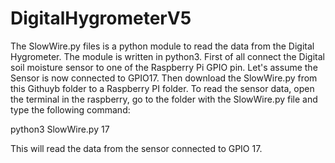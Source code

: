 # DigitalHygrometerV5

The SlowWire.py files is a python module to read the data from the Digital Hygrometer. The module is written in python3.
First of all connect the Digital soil moisture sensor to one of the Raspberry Pi GPIO pin. Let's assume the Sensor is now connected to GPIO17.
Then download the SlowWire.py from this Githuyb folder to a Raspberry PI folder. 
To read the sensor data, open the terminal in the raspberry, go to the folder with the SlowWire.py file and type the following command:

python3 SlowWire.py 17

This will read the data from the sensor connected to GPIO 17.
